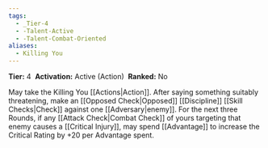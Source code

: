 ```yaml
---
tags:
  - _Tier-4
  - -Talent-Active
  - -Talent-Combat-Oriented
aliases:
  - Killing You
---
```

**Tier:** 4 
**Activation:** Active (Action) 
**Ranked:** No 

May take the Killing You [[Actions|Action]]. After saying something suitably threatening, make an [[Opposed Check|Opposed]] [[Discipline]] [[Skill Checks|Check]] against one [[Adversary|enemy]]. For the next three Rounds, if any [[Attack Check|Combat Check]] of yours targeting that enemy causes a [[Critical Injury]], may spend [[Advantage]] to increase the Critical Rating by +20 per Advantage spent.